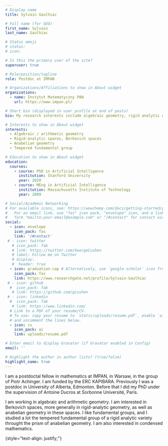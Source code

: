 ```yaml
---
# Display name
title: Sylvain Gaulhiac

# Full name (for SEO)
first_name: Sylvain
last_name: Gaulhiac

# Status emoji
# status: 
# icon: 

# Is this the primary user of the site?
superuser: true

# Role/position/tagline
role: Postdoc at IMPAN

# Organizations/Affiliations to show in About widget
organizations:
  - name: Instytut Matematyczny PAN
    url: https://www.impan.pl/

# Short bio (displayed in user profile at end of posts)
bio: My research interests include algebraic geometry, rigid analytic geometry, Berkovich spaces, anabelian geometry.

# Interests to show in About widget
interests:
  - Algebraic / arithmetic geometry 
  - Rigid-analytic spaces, Berkovich spaces
  - Anabelian geometry
  - Tempered fundamental group

# Education to show in About widget
education:
  courses:
    - course: PhD in Artificial Intelligence
      institution: Stanford University
      year: 2020
    - course: MEng in Artificial Intelligence
      institution: Massachusetts Institute of Technology
      year: 2009

# Social/Academic Networking
# For available icons, see: https://wowchemy.com/docs/getting-started/page-builder/#icons
#   For an email link, use "fas" icon pack, "envelope" icon, and a link in the
#   form "mailto:your-email@example.com" or "/#contact" for contact widget.
social:
  - icon: envelope
    icon_pack: fas
    link: '/#contact'
 # - icon: twitter
   # icon_pack: fab
   # link: https://twitter.com/GeorgeCushen
   # label: Follow me on Twitter
   # display:
   #  header: true
  - icon: graduation-cap # Alternatively, use `google-scholar` icon from `ai` icon pack
    icon_pack: fas
    link: https://www.researchgate.net/profile/Sylvain-Gaulhiac
 # - icon: github
  #  icon_pack: fab
   # link: https://github.com/gcushen
 # - icon: linkedin
  #  icon_pack: fab
   # link: https://www.linkedin.com/
  # Link to a PDF of your resume/CV.
  # To use: copy your resume to `static/uploads/resume.pdf`, enable `ai` icons in `params.yaml`,
  # and uncomment the lines below.
  - icon: cv
    icon_pack: ai
    link: uploads/resume.pdf

# Enter email to display Gravatar (if Gravatar enabled in Config)
email: ''

# Highlight the author in author lists? (true/false)
highlight_name: true
---
```


I am a postdoctal fellow in mathematics at IMPAN, in Warsaw, in the group of Piotr Achinger. I am funded by the ERC KAPIBARA. Previously I was a postdoc in University of Alberta, Edmonton. Before that I did my PhD under the supervision of Antoine Ducros at Sorbonne Université, Paris. 

I am working in algebraic and arithmetic geometry. I am interested in Berkovich spaces, more generally in rigid-analytic geometry, as well as anabelian geometry in these spaces. I like fundamental groups, and I studied a lot the tempered fundamental group of a rigid analytic variety throught the prism of anabelian geometry. I am also interested in condensed mathematics.  

{style="text-align: justify;"}
